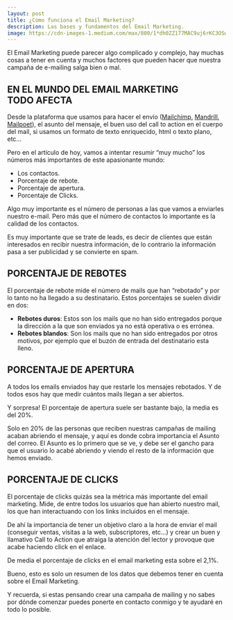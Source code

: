 ```yaml
---
layout: post
title: ¿Como funciona el Email Marketing?
description: Las bases y fundamentos del Email Marketing.
image: https://cdn-images-1.medium.com/max/800/1*dh0ZZ177MAC9uj6rKC3OSw.png
---
```


El Email Marketing puede parecer algo complicado y complejo, hay muchas cosas a tener en cuenta y muchos factores que pueden hacer que nuestra campaña de e-mailing salga bien o mal.

## EN EL MUNDO DEL EMAIL MARKETING TODO AFECTA

Desde la plataforma que usamos para hacer el envío ([Mailchimp](http://mailchimp.com/), [Mandrill](https://mandrill.com/), [Mailpoet](http://www.mailpoet.com/)), el asunto del mensaje, el buen uso del call to action en el cuerpo del mail, si usamos un formato de texto enriquecido, html o texto plano, etc…

Pero en el artículo de hoy, vamos a intentar resumir “muy mucho” los números más importantes de este apasionante mundo:

- Los contactos.
- Porcentaje de rebote.
- Porcentaje de apertura.
- Porcentaje de Clicks.

Algo muy importante es el número de personas a las que vamos a enviarles nuestro e-mail. Pero más que el número de contactos lo importante es la calidad de los contactos.

Es muy importante que se trate de leads, es decir de clientes que están interesados en recibir nuestra información, de lo contrario la información pasa a ser publicidad y se convierte en spam.

## PORCENTAJE DE REBOTES

El porcentaje de rebote mide el número de mails que han “rebotado” y por lo tanto no ha llegado a su destinatario. Estos porcentajes se suelen dividir en dos:

- **Rebotes duros**: Estos son los mails que no han sido entregados porque la dirección a la que son enviados ya no está operativa o es errónea.
- **Rebotes blandos**: Son los mails que no han sido entregados por otros motivos, por ejemplo que el buzón de entrada del destinatario esta lleno.

## PORCENTAJE DE APERTURA

A todos los emails enviados hay que restarle los mensajes rebotados. Y de todos esos hay que medir cuántos mails llegan a ser abiertos.

Y sorpresa! El porcentaje de apertura suele ser bastante bajo, la media es del 20%.

Solo en 20% de las personas que reciben nuestras campañas de mailing acaban abriendo el mensaje, y aquí es donde cobra importancia el Asunto del correo. El Asunto es lo primero que se ve, y debe ser el gancho para que el usuario lo acabé abriendo y viendo el resto de la información que hemos enviado.

## PORCENTAJE DE CLICKS

El porcentaje de clicks quizás sea la métrica más importante del email marketing. Mide, de entre todos los usuarios que han abierto nuestro mail, los que han interactuando con los links incluidos en el mensaje.

De ahí la importancia de tener un objetivo claro a la hora de enviar el mail (conseguir ventas, visitas a la web, subscriptores, etc…) y crear un buen y llamativo Call to Action que atraiga la atención del lector y provoque que acabe haciendo click en el enlace.

De media el porcentaje de clicks en el email marketing esta sobre el 2,1%.

Bueno, esto es solo un resumen de los datos que debemos tener en cuenta sobre el Email Marketing.

Y recuerda, si estas pensando crear una campaña de mailing y no sabes por dónde comenzar puedes ponerte en contacto conmigo y te ayudaré en todo lo posible.